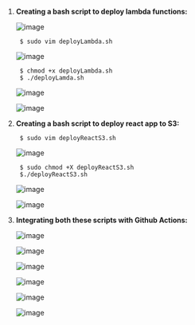 1. **Creating a bash script to deploy lambda functions:**
    
    ![image](https://user-images.githubusercontent.com/34814966/146597483-957ec49d-3d2b-4de3-b817-70bf2a82a5fe.png)
    
        $ sudo vim deployLambda.sh
        
    ![image](https://user-images.githubusercontent.com/34814966/146601829-915f3087-92c8-4c8a-beb4-d7dfef85ee03.png)

        $ chmod +x deployLambda.sh
        $ ./deployLamda.sh
        
    ![image](https://user-images.githubusercontent.com/34814966/146602993-dda8d560-5d2c-47c5-9838-a071b4486338.png)
    
    ![image](https://user-images.githubusercontent.com/34814966/146603162-465803fa-fff1-4419-8581-66fedfc25310.png)


2. **Creating a bash script to deploy react app to S3:**

        $ sudo vim deployReactS3.sh

    ![image](https://user-images.githubusercontent.com/34814966/146590822-0c6fff90-e466-4622-b205-769dac702044.png)

        $ sudo chmod +X deployReactS3.sh
        $./deployReactS3.sh
        
    ![image](https://user-images.githubusercontent.com/34814966/146591558-e4f6a0ab-92f0-4a50-8d21-cf5419649804.png)
        
    ![image](https://user-images.githubusercontent.com/34814966/146591496-07755c6b-bae8-4553-a3a5-ddda2b1d3452.png)

3. **Integrating both these scripts with Github Actions:**

    ![image](https://user-images.githubusercontent.com/34814966/146608085-5db0f2e5-ce80-4de4-839c-f8f4ea591338.png)
    
    ![image](https://user-images.githubusercontent.com/34814966/146612329-ecac5889-1234-4631-abf1-f51e53e25dbd.png)

    ![image](https://user-images.githubusercontent.com/34814966/146612471-cf43fcaa-c240-4241-a633-5ccb737bf22c.png)
    
    ![image](https://user-images.githubusercontent.com/34814966/146614787-1c4ca6ba-2d24-4f17-827f-3a5e9e3ded59.png)

    ![image](https://user-images.githubusercontent.com/34814966/146613841-940e87e6-c7d7-4152-9cdb-399235eaa40c.png)
    
    ![image](https://user-images.githubusercontent.com/34814966/146617195-8eea4653-114e-4420-99bb-f993e1296ac4.png)

